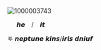 ![1000003743](https://github.com/user-attachments/assets/713e1ed4-6dc2-46d7-a674-4636102ee50a)



  ⠀⠀𝙝𝙚  ⠀/  ⠀𝙞𝙩 ⠀


𖤐  𝙣𝙚𝙥𝙩𝙪𝙣𝙚 𝙠𝙞𝙣𝙨/𝙞𝙧𝙡𝙨 𝙙𝙣𝙞𝙪𝙛 
